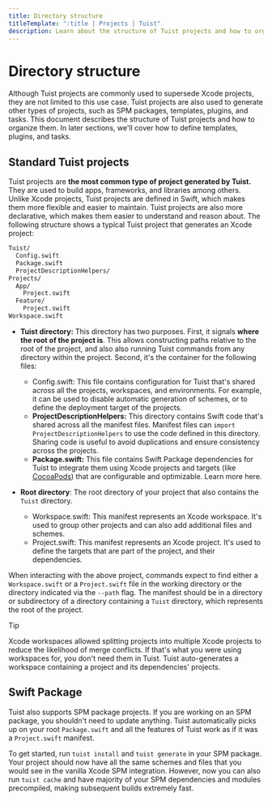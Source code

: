 ```yaml
---
title: Directory structure
titleTemplate: ":title | Projects | Tuist"
description: Learn about the structure of Tuist projects and how to organize them.
---
```


<h1 id="directory-structure">Directory structure</h1>

Although Tuist projects are commonly used to supersede Xcode projects, they are not limited to this use case. Tuist projects are also used to generate other types of projects, such as SPM packages, templates, plugins, and tasks. This document describes the structure of Tuist projects and how to organize them. In later sections, we'll cover how to define templates, plugins, and tasks.

<h2 id="standard-tuist-projects">Standard Tuist projects</h2>

Tuist projects are **the most common type of project generated by Tuist.** They are used to build apps, frameworks, and libraries among others. Unlike Xcode projects, Tuist projects are defined in Swift, which makes them more flexible and easier to maintain. Tuist projects are also more declarative, which makes them easier to understand and reason about. The following structure shows a typical Tuist project that generates an Xcode project:

```bash
Tuist/
  Config.swift
  Package.swift
  ProjectDescriptionHelpers/
Projects/
  App/
    Project.swift
  Feature/
    Project.swift
Workspace.swift
```

- **Tuist directory:** This directory has two purposes. First, it signals **where the root of the project is**. This allows constructing paths relative to the root of the project, and also also running Tuist commands from any directory within the project. Second, it's the container for the following files:
  - <LocalizedLink href="/guides/develop/projects/manifests#config-swift"><bold>Config.swift:</bold></LocalizedLink> This file contains configuration for Tuist that's shared across all the projects, workspaces, and environments. For example, it can be used to disable automatic generation of schemes, or to define the deployment target of the projects.
  - **ProjectDescriptionHelpers:** This directory contains Swift code that's shared across all the manifest files. Manifest files can `import ProjectDescriptionHelpers` to use the code defined in this directory. Sharing code is useful to avoid duplications and ensure consistency across the projects.
  - **Package.swift:** This file contains Swift Package dependencies for Tuist to integrate them using Xcode projects and targets (like [CocoaPods](https://cococapods)) that are configurable and optimizable. Learn more <LocalizedLink href="/guides/develop/projects/dependencies">here</LocalizedLink>.

- **Root directory**: The root directory of your project that also contains the `Tuist` directory.
  - <LocalizedLink href="/guides/develop/projects/manifests#workspace-swift"><bold>Workspace.swift:</bold></LocalizedLink> This manifest represents an Xcode workspace. It's used to group other projects and can also add additional files and schemes.
  - <LocalizedLink href="/guides/develop/projects/manifests#project-swift"><bold>Project.swift:</bold></LocalizedLink> This manifest represents an Xcode project. It's used to define the targets that are part of the project, and their dependencies.

When interacting with the above project, commands expect to find either a `Workspace.swift` or a `Project.swift` file in the working directory or the directory indicated via the `--path` flag. The manifest should be in a directory or subdirectory of a directory containing a `Tuist` directory, which represents the root of the project.

> [!TIP]
> Xcode workspaces allowed splitting projects into multiple Xcode projects to reduce the likelihood of merge conflicts. If that's what you were using workspaces for, you don't need them in Tuist. Tuist auto-generates a workspace containing a project and its dependencies' projects.

<h2 id="swift-package-badge-typewarning-textbeta-">Swift Package <Badge type="warning" text="beta" /></h2>

Tuist also supports SPM package projects. If you are working on an SPM package, you shouldn't need to update anything. Tuist automatically picks up on your root `Package.swift` and all the features of Tuist work as if it was a `Project.swift` manifest.

To get started, run `tuist install` and `tuist generate` in your SPM package. Your project should now have all the same schemes and files that you would see in the vanilla Xcode SPM integration. However, now you can also run <LocalizedLink href="/guides/develop/build/cache">`tuist cache`</LocalizedLink> and have majority of your SPM dependencies and modules precompiled, making subsequent builds extremely fast.

